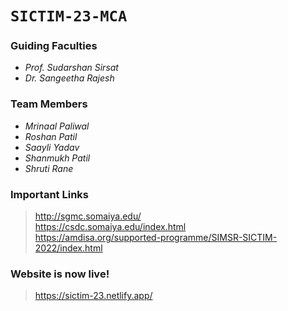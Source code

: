 # `SICTIM-23-MCA`  

### Guiding Faculties  
- _Prof. Sudarshan Sirsat_  
- _Dr. Sangeetha Rajesh_  

### Team Members  
- _Mrinaal Paliwal_  
- _Roshan Patil_  
- _Saayli Yadav_  
- _Shanmukh Patil_  
- _Shruti Rane_  

### Important Links  

> http://sgmc.somaiya.edu/  
> https://csdc.somaiya.edu/index.html  
> https://amdisa.org/supported-programme/SIMSR-SICTIM-2022/index.html  

### Website is now live!  

> https://sictim-23.netlify.app/ 